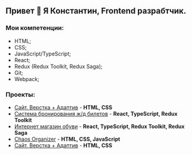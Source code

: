 ## Привет 👋 Я Константин, Frontend разрабтчик.

### Мои компетенции: 
- HTML;
- CSS;
- JavaScript/TypeScript;
- React;
- Redux (Redux Toolkit, Redux Saga);
- Git;
- Webpack;

  
### Проекты: 
- [Сайт. Верстка + Адаптив](https://github.com/Kohstantih/kropp-fitness) - **HTML, CSS**
- [Система бронирования ж/д билетов](https://github.com/Kohstantih/diploma_railway-ticket-booking-system.git) - **React, TypeScript, Redux Toolkit**
- [Интернет магазин обуви](https://github.com/Kohstantih/react_diploma_online-shoe-store.git) - **React, TypeScript, Redux Toolkit, Redux Saga**
- [Chaos Organizer](https://github.com/Kohstantih/ahj-diploma-chaos_organizer.git) - **HTML, CSS, JavaScript**
- [Сайт. Верстка + Адаптив](https://github.com/Kohstantih/Diplom_adaptive.git) - **HTML, CSS**

<!--
[]() - ****
-->
